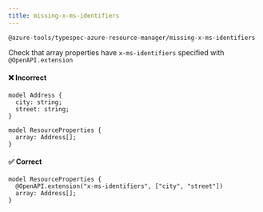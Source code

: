```yaml
---
title: missing-x-ms-identifiers
---
```


```text title=- Full name-
@azure-tools/typespec-azure-resource-manager/missing-x-ms-identifiers
```

Check that array properties have `x-ms-identifiers` specified with `@OpenAPI.extension`

#### ❌ Incorrect

```tsp
model Address {
  city: string;
  street: string;
}

model ResourceProperties {
  array: Address[];
}
```

#### ✅ Correct

```tsp
model ResourceProperties {
  @OpenAPI.extension("x-ms-identifiers", ["city", "street"])
  array: Address[];
}
```
